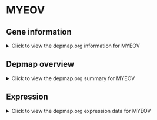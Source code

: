 <h1>MYEOV</h1>

<h2>Gene information</h2>
<details>
  <summary>Click to view the depmap.org information for MYEOV</summary>
  <p><a href="https://depmap.org/portal/gene/MYEOV?tab=about" target="_BLANK">Open page in a new tab...</a></p>
  <iframe src="https://depmap.org/portal/gene/MYEOV?tab=about" style="border:none;width:100%;height:800px"></iframe>
</details>

<h2>Depmap overview</h2>
<details>
  <summary>Click to view the depmap.org summary for MYEOV</summary>
  <p><a href="https://depmap.org/portal/gene/MYEOV?tab=overview" target="_BLANK">Open page in a new tab...</a></p>
  <iframe src="https://depmap.org/portal/gene/MYEOV?tab=overview" style="border:none;width:100%;height:800px"></iframe>
</details>

<h2>Expression</h2>
<details>
  <summary>Click to view the depmap.org expression data for MYEOV</summary>
  <p><a href="https://depmap.org/portal/gene/MYEOV?tab=characterization" target="_BLANK">Open page in a new tab...</a></p>
  <iframe src="https://depmap.org/portal/gene/MYEOV?tab=characterization" style="border:none;width:100%;height:800px"></iframe>
</details>


<!--
<h2>Reactome Pathway diagram</h2>
<details>
  <summary>Click to view the Reactome pathway for MYEOV</summary>
  <p><a href="PURL" target="_BLANK">Open page in a new tab...</a></p>
  PNAME
</details>
-->



